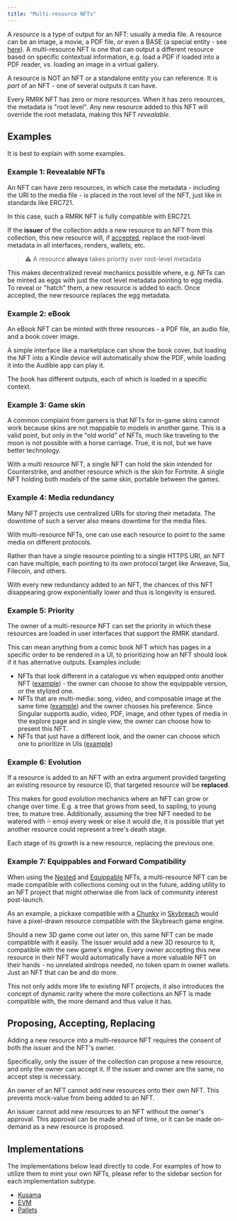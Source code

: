 ```yaml
---
title: "Multi-resource NFTs"
---
```


A _resource_ is a type of output for an NFT: usually a media file. A resource can be an image, a
movie, a PDF file, or even a BASE (a special entity - see [here](/lego2.5-equippable)). A
multi-resource NFT is one that can output a different resource based on specific contextual
information, e.g. load a PDF if loaded into a PDF reader, vs. loading an image in a virtual gallery.

A resource is NOT an NFT or a standalone entity you can reference. It is _part_ of an NFT - one of
several outputs it can have.

Every RMRK NFT has zero or more resources. When it has zero resources, the metadata is "root level".
Any new resource added to this NFT will override the root metadata, making this NFT _revealable_.

## Examples

It is best to explain with some examples.

### Example 1: Revealable NFTs

An NFT can have zero resources, in which case the metadata - including the URI to the media file -
is placed in the root level of the NFT, just like in standards like ERC721.

In this case, such a RMRK NFT is fully compatible with ERC721.

If the **issuer** of the collection adds a new resource to an NFT from this collection, this new
resource will, if [accepted](#proposing-accepting-replacing), replace the root-level metadata in all
interfaces, renders, wallets, etc.

> ⚠️ A resource **always** takes priority over root-level metadata

This makes decentralized reveal mechanics possible where, e.g. NFTs can be minted as eggs with just
the root level metadata pointing to egg media. To reveal or "hatch" them, a new resource is added to
each. Once accepted, the new resource replaces the egg metadata.

### Example 2: eBook

An eBook NFT can be minted with three resources - a PDF file, an audio file, and a book cover image.

A simple interface like a marketplace can show the book cover, but loading the NFT into a Kindle
device will automatically show the PDF, while loading it into the Audible app can play it.

The book has different outputs, each of which is loaded in a specific context.

### Example 3: Game skin

A common complaint from gamers is that NFTs for in-game skins cannot work because skins are not
mappable to models in another game. This is a valid point, but only in the "old world" of NFTs, much
like traveling to the moon is not possible with a horse carriage. True, it is not, but we have
better technology.

With a multi resource NFT, a single NFT can hold the skin intended for Counterstrike, and another
resource which is the skin for Fortnite. A single NFT holding both models of the same skin, portable
between the games.

### Example 4: Media redundancy

Many NFT projects use centralized URIs for storing their metadata. The downtime of such a server
also means downtime for the media files.

With multi-resource NFTs, one can use each resource to point to the same media on different
protocols.

Rather than have a single resource pointing to a single HTTPS URI, an NFT can have multiple, each
pointing to its own protocol target like Arweave, Sia, Filecoin, and others.

With every new redundancy added to an NFT, the chances of this NFT disappearing grow exponentially
lower and thus is longevity is ensured.

### Example 5: Priority

The owner of a multi-resource NFT can set the priority in which these resources are loaded in user
interfaces that support the RMRK standard.

This can mean anything from a comic book NFT which has pages in a specific order to be rendered in a
UI, to prioritizing how an NFT should look if it has alternative outputs. Examples include:

- NFTs that look different in a catalogue vs when equipped onto another NFT
  ([example](https://kanaria.rmrk.app/catalogue/9296249-e0b9bdcc456a36497a-KANCHAMP-memegod-00000001)) -
  the owner can choose to show the equippable version, or the stylized one.
- NFTs that are multi-media: song, video, and composable image at the same time
  ([example](https://singular.app/collectibles/12434713-c8d5ea648c93514667-MTPIAMRRS-MRRSOL-00000002))
  and the owner chooses his preference. Since Singular supports audio, video, PDF, image, and other
  types of media in the explore page and in single view, the owner can choose how to present this
  NFT.
- NFTs that just have a different look, and the owner can choose which one to prioritize in UIs
  ([example](https://singular.app/collectibles/8949162-e0b9bdcc456a36497a-KANBIRD-KANS-00000001))

### Example 6: Evolution

If a resource is added to an NFT with an extra argument provided targeting an existing resource by
resource ID, that targeted resource will be **replaced**.

This makes for good _evolution_ mechanics where an NFT can grow or change over time. E.g. a tree
that grows from seed, to sapling, to young tree, to mature tree. Additionally, assuming the tree NFT
needed to be watered with 💦 emoji every week or else it would die, it is possible that yet another
resource could represent a tree's death stage.

Each stage of its growth is a new resource, replacing the previous one.

### Example 7: Equippables and Forward Compatibility

When using the [Nested](/lego1-nested) and [Equippable](/lego2.5-equippable) NFTs, a multi-resource
NFT can be made compatible with collections coming out in the future, adding utility to an NFT
project that might otherwise die from lack of community interest post-launch.

As an example, a pickaxe compatible with a
[Chunky](https://rmrk.gitbook.io/kanaria-skybreach/fundamentals/skybreach-avatars/chunkies) in
[Skybreach](https://skybreach.app) would have a pixel-drawn resource compatible with the Skybreach
game engine.

Should a new 3D game come out later on, this same NFT can be made compatible with it easily. The
issuer would add a new 3D resource to it, compatible with the new game's engine. Every owner
accepting this new resource in their NFT would automatically have a more valuable NFT on their
hands - no unrelated airdrops needed, no token spam in owner wallets. Just an NFT that can be and do
more.

This not only adds more life to existing NFT projects, it also introduces the concept of dynamic
rarity where the more collections an NFT is made compatible with, the more demand and thus value it
has.

## Proposing, Accepting, Replacing

Adding a new resource into a multi-resource NFT requires the consent of both the issuer and the
NFT's owner.

Specifically, only the issuer of the collection can propose a new resource, and only the owner can
accept it. If the issuer and owner are the same, no accept step is necessary.

An owner of an NFT cannot add new resources onto their own NFT. This prevents mock-value from being
added to an NFT.

An issuer cannot add new resources to an NFT without the owner's approval. This approval can be made
ahead of time, or it can be made on-demand as a new resource is proposed.

## Implementations

The implementations below lead directly to code. For examples of how to utilize them to mint your
own NFTs, please refer to the sidebar section for each implementation subtype.

- [Kusama](https://github.com/rmrk-team/rmrk-spec/blob/master/standards/rmrk2.0.0/entities/nft.md#resources-and-resource)
- [EVM](https://github.com/rmrk-team/evm/tree/eip/contracts/MultiResource_EIP)
- [Pallets](https://github.com/rmrk-team/rmrk-substrate/blob/main/pallets/rmrk-core/src/lib.rs)

